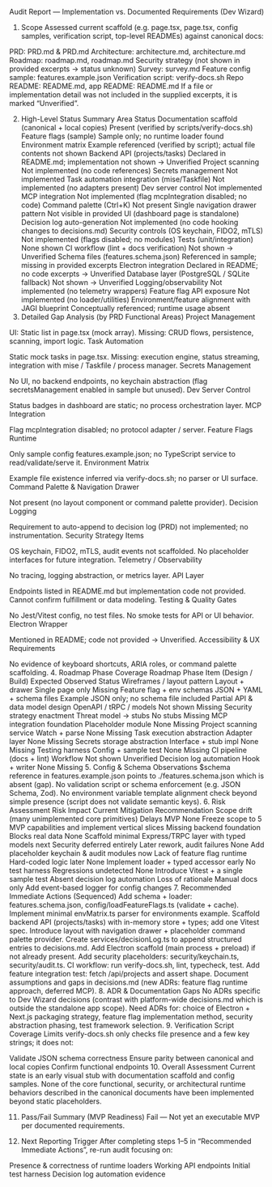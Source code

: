 Audit Report — Implementation vs. Documented Requirements (Dev Wizard)
1. Scope
Assessed current scaffold (e.g. page.tsx, page.tsx, config samples, verification script, top-level READMEs) against canonical docs:

PRD: PRD.md & PRD.md
Architecture: architecture.md, architecture.md
Roadmap: roadmap.md, roadmap.md
Security strategy (not shown in provided excerpts → status unknown)
Survey: survey.md
Feature config sample: features.example.json
Verification script: verify-docs.sh
Repo README: README.md, app README: README.md
If a file or implementation detail was not included in the supplied excerpts, it is marked “Unverified”.

2. High-Level Status Summary
Area	Status
Documentation scaffold (canonical + local copies)	Present (verified by scripts/verify-docs.sh)
Feature flags (sample)	Sample only; no runtime loader found
Environment matrix	Example referenced (verified by script); actual file contents not shown
Backend API (projects/tasks)	Declared in README.md; implementation not shown → Unverified
Project scanning	Not implemented (no code references)
Secrets management	Not implemented
Task automation integration (mise/Taskfile)	Not implemented (no adapters present)
Dev server control	Not implemented
MCP integration	Not implemented (flag mcpIntegration disabled; no code)
Command palette (Ctrl+K)	Not present
Single navigation drawer pattern	Not visible in provided UI (dashboard page is standalone)
Decision log auto-generation	Not implemented (no code hooking changes to decisions.md)
Security controls (OS keychain, FIDO2, mTLS)	Not implemented (flags disabled; no modules)
Tests (unit/integration)	None shown
CI workflow (lint + docs verification)	Not shown → Unverified
Schema files (features.schema.json)	Referenced in sample; missing in provided excerpts
Electron integration	Declared in README; no code excerpts → Unverified
Database layer (PostgreSQL / SQLite fallback)	Not shown → Unverified
Logging/observability	Not implemented (no telemetry wrappers)
Feature flag API exposure	Not implemented (no loader/utilities)
Environment/feature alignment with JAGI blueprint	Conceptually referenced; runtime usage absent
3. Detailed Gap Analysis (by PRD Functional Areas)
Project Management

UI: Static list in page.tsx (mock array).
Missing: CRUD flows, persistence, scanning, import logic.
Task Automation

Static mock tasks in page.tsx.
Missing: execution engine, status streaming, integration with mise / Taskfile / process manager.
Secrets Management

No UI, no backend endpoints, no keychain abstraction (flag secretsManagement enabled in sample but unused).
Dev Server Control

Status badges in dashboard are static; no process orchestration layer.
MCP Integration

Flag mcpIntegration disabled; no protocol adapter / server.
Feature Flags Runtime

Only sample config features.example.json; no TypeScript service to read/validate/serve it.
Environment Matrix

Example file existence inferred via verify-docs.sh; no parser or UI surface.
Command Palette & Navigation Drawer

Not present (no layout component or command palette provider).
Decision Logging

Requirement to auto-append to decision log (PRD) not implemented; no instrumentation.
Security Strategy Items

OS keychain, FIDO2, mTLS, audit events not scaffolded.
No placeholder interfaces for future integration.
Telemetry / Observability

No tracing, logging abstraction, or metrics layer.
API Layer

Endpoints listed in README.md but implementation code not provided. Cannot confirm fulfillment or data modeling.
Testing & Quality Gates

No Jest/Vitest config, no test files.
No smoke tests for API or UI behavior.
Electron Wrapper

Mentioned in README; code not provided → Unverified.
Accessibility & UX Requirements

No evidence of keyboard shortcuts, ARIA roles, or command palette scaffolding.
4. Roadmap Phase Coverage
Roadmap Phase Item (Design / Build)	Expected	Observed	Status
Wireframes / layout pattern	Layout + drawer	Single page only	Missing
Feature flag + env schemas	JSON + YAML + schema files	Example JSON only; no schema file included	Partial
API & data model design	OpenAPI / tRPC / models	Not shown	Missing
Security strategy enactment	Threat model → stubs	No stubs	Missing
MCP integration foundation	Placeholder module	None	Missing
Project scanning service	Watch + parse	None	Missing
Task execution abstraction	Adapter layer	None	Missing
Secrets storage abstraction	Interface + stub impl	None	Missing
Testing harness	Config + sample test	None	Missing
CI pipeline (docs + lint)	Workflow	Not shown	Unverified
Decision log automation	Hook + writer	None	Missing
5. Config & Schema Observations
$schema reference in features.example.json points to ./features.schema.json which is absent (gap).
No validation script or schema enforcement (e.g. JSON Schema, Zod).
No environment variable template alignment check beyond simple presence (script does not validate semantic keys).
6. Risk Assessment
Risk	Impact	Current Mitigation	Recommendation
Scope drift (many unimplemented core primitives)	Delays MVP	None	Freeze scope to 5 MVP capabilities and implement vertical slices
Missing backend foundation	Blocks real data	None	Scaffold minimal Express/TRPC layer with typed models next
Security deferred entirely	Later rework, audit failures	None	Add placeholder keychain & audit modules now
Lack of feature flag runtime	Hard-coded logic later	None	Implement loader + typed accessor early
No test harness	Regressions undetected	None	Introduce Vitest + a single sample test
Absent decision log automation	Loss of rationale	Manual docs only	Add event-based logger for config changes
7. Recommended Immediate Actions (Sequenced)
Add schema + loader: features.schema.json, config/loadFeatureFlags.ts (validate + cache).
Implement minimal envMatrix.ts parser for environments example.
Scaffold backend API (projects/tasks) with in-memory store + types; add one Vitest spec.
Introduce layout with navigation drawer + placeholder command palette provider.
Create services/decisionLog.ts to append structured entries to decisions.md.
Add Electron scaffold (main process + preload) if not already present.
Add security placeholders: security/keychain.ts, security/audit.ts.
CI workflow: run verify-docs.sh, lint, typecheck, test.
Add feature integration test: fetch /api/projects and assert shape.
Document assumptions and gaps in decisions.md (new ADRs: feature flag runtime approach, deferred MCP).
8. ADR & Documentation Gaps
No ADRs specific to Dev Wizard decisions (contrast with platform-wide decisions.md which is outside the standalone app scope).
Need ADRs for: choice of Electron + Next.js packaging strategy, feature flag implementation method, security abstraction phasing, test framework selection.
9. Verification Script Coverage Limits
verify-docs.sh only checks file presence and a few key strings; it does not:

Validate JSON schema correctness
Ensure parity between canonical and local copies
Confirm functional endpoints
10. Overall Assessment
Current state is an early visual stub with documentation scaffold and config samples. None of the core functional, security, or architectural runtime behaviors described in the canonical documents have been implemented beyond static placeholders.

11. Pass/Fail Summary (MVP Readiness)
Fail — Not yet an executable MVP per documented requirements.

12. Next Reporting Trigger
After completing steps 1–5 in “Recommended Immediate Actions”, re-run audit focusing on:

Presence & correctness of runtime loaders
Working API endpoints
Initial test harness
Decision log automation evidence